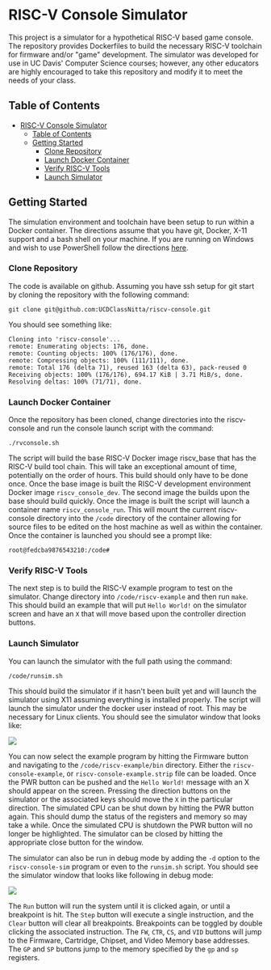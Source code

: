 

# RISC-V Console Simulator

This project is a simulator for a hypothetical RISC-V based game console. The repository provides Dockerfiles to build the necessary RISC-V toolchain for firmware and/or "game" development. The simulator was developed for use in UC Davis' Computer Science courses; however, any other educators are highly encouraged to take this repository and modify it to meet the needs of your class.

## Table of Contents
- [RISC-V Console Simulator](#risc-v-console-simulator)
  - [Table of Contents](#table-of-contents)
  - [Getting Started](#getting-started)
    - [Clone Repository](#clone-repository)
    - [Launch Docker Container](#launch-docker-container)
    - [Verify RISC-V Tools](#verify-risc-v-tools)
    - [Launch Simulator](#launch-simulator)

## Getting Started
The simulation environment and toolchain have been setup to run within a Docker container. The directions assume that you have git, Docker, X-11 support and a bash shell on your machine. If you are running on Windows and wish to use PowerShell follow the directions [here](docs/powershell.md). 

### Clone Repository
The code is available on github. Assuming you have ssh setup for git start by cloning the repository with the following command:
```
git clone git@github.com:UCDClassNitta/riscv-console.git
```
You should see something like:
```
Cloning into 'riscv-console'...
remote: Enumerating objects: 176, done.
remote: Counting objects: 100% (176/176), done.
remote: Compressing objects: 100% (111/111), done.
remote: Total 176 (delta 71), reused 163 (delta 63), pack-reused 0
Receiving objects: 100% (176/176), 694.17 KiB | 3.71 MiB/s, done.
Resolving deltas: 100% (71/71), done.
```

### Launch Docker Container
Once the repository has been cloned, change directories into the riscv-console and run the console launch script with the command:
```
./rvconsole.sh
```
The script will build the base RISC-V Docker image riscv_base that has the RISC-V build tool chain. This will take an exceptional amount of time, potentially on the order of hours. This build should only have to be done once. Once the base image is built the RISC-V development environment Docker image `riscv_console_dev`. The second image the builds upon the base should build quickly. Once the image is built the script will launch a container name `riscv_console_run`. This will mount the current riscv-console directory into the `/code` directory of the container allowing for source files to be edited on the host machine as well as within the container. Once the container is launched you should see a prompt like:
```
root@fedcba9876543210:/code#
```

### Verify RISC-V Tools
The next step is to build the RISC-V example program to test on the simulator. Change directory into `/code/riscv-example` and then run `make`. This should build an example that will put `Hello World!` on the simulator screen and have an `X` that will move based upon the controller direction buttons. 

### Launch Simulator
You can launch the simulator with the full path using the command:
```
/code/runsim.sh
```
This should build the simulator if it hasn't been built yet and will launch the simulator using X11 assuming everything is installed properly. The script will launch the simulator under the docker user instead of root. This may be necessary for Linux clients. You should see the simulator window that looks like: 

![](docs/img/console-screenshot.png)

You can now select the example program by hitting the Firmware button and navigating to the `/code/riscv-example/bin` directory. Either the `riscv-console-example`, or `riscv-console-example.strip` file can be loaded. Once the PWR button can be pushed and the `Hello World!` message with an X should appear on the screen. Pressing the direction buttons on the simulator or the associated keys should move the `X` in the particular direction. The simulated CPU can be shut down by hitting the PWR button again. This should dump the status of the registers and memory so may take a while. Once the simulated CPU is shutdown the PWR button will no longer be highlighted. The simulator can be closed by hitting the appropriate close button for the window.

The simulator can also be run in debug mode by adding the `-d` option to the `riscv-console-sim` program or even to the `runsim.sh` script. You should see the simulator window that looks like following in debug mode: 

![](docs/img/console-screenshot-debug.png)

The `Run` button will run the system until it is clicked again, or until a breakpoint is hit. The `Step` button will execute a single instruction, and the `Clear` button will clear all breakpoints. Breakpoints can be toggled by double clicking the associated instruction. The `FW`, `CTR`, `CS`, and `VID` buttons will jump to the Firmware, Cartridge, Chipset, and Video Memory base addresses. The `GP` and `SP` buttons jump to the memory specified by the `gp` and `sp` registers.
